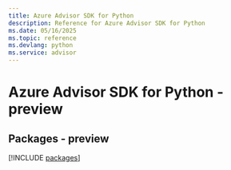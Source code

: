 ```yaml
---
title: Azure Advisor SDK for Python
description: Reference for Azure Advisor SDK for Python
ms.date: 05/16/2025
ms.topic: reference
ms.devlang: python
ms.service: advisor
---
```

# Azure Advisor SDK for Python - preview
## Packages - preview
[!INCLUDE [packages](advisor-index.md)]
